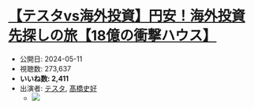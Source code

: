 # [【テスタvs海外投資】円安！海外投資先探しの旅【18億の衝撃ハウス】](https://www.youtube.com/watch?v=SLnQC1oxGR0)
-   公開日: 2024-05-11
-   視聴数: 273,637
-   **いいね数: 2,411**
-   出演者: [テスタ](/rehacq_fan/people/テスタ "wikilink"), [髙橋史好](/rehacq_fan/people/髙橋史好 "wikilink")
    - [![](https://img.youtube.com/vi/SLnQC1oxGR0/hqdefault.jpg)](https://www.youtube.com/watch?v=SLnQC1oxGR0)
